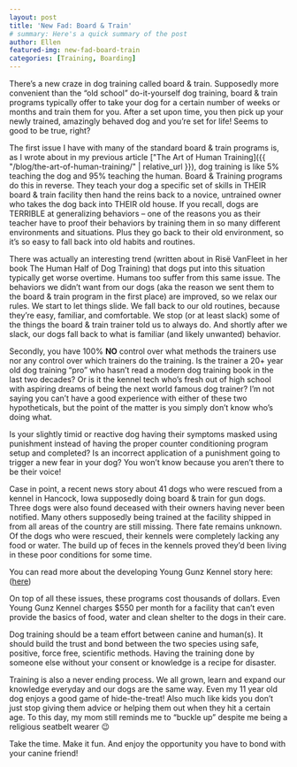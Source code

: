 ```yaml
---
layout: post
title: 'New Fad: Board & Train'
# summary: Here's a quick summary of the post
author: Ellen
featured-img: new-fad-board-train
categories: [Training, Boarding]
---
```


There’s a new craze in dog training called board & train. Supposedly more convenient than the “old school” do-it-yourself dog training, board & train programs typically offer to take your dog for a certain number of weeks or months and train them for you. After a set upon time, you then pick up your newly trained, amazingly behaved dog and you’re set for life! Seems to good to be true, right?

The first issue I have with many of the standard board & train programs is, as I wrote about in my previous article ["The Art of Human Training]({{ "/blog/the-art-of-human-training/" | relative_url }}), dog training is like 5% teaching the dog and 95% teaching the human. Board & Training programs do this in reverse. They teach your dog a specific set of skills in THEIR board & train facility then hand the reins back to a novice, untrained owner who takes the dog back into THEIR old house. If you recall, dogs are TERRIBLE at generalizing behaviors – one of the reasons you as their teacher have to proof their behaviors by training them in so many different environments and situations. Plus they go back to their old environment, so it’s so easy to fall back into old habits and routines.

There was actually an interesting trend (written about in Risë VanFleet in her book The Human Half of Dog Training) that dogs put into this situation typically get worse overtime. Humans too suffer from this same issue. The behaviors we didn’t want from our dogs (aka the reason we sent them to the board & train program in the first place) are improved, so we relax our rules. We start to let things slide. We fall back to our old routines, because they’re easy, familiar, and comfortable. We stop (or at least slack) some of the things the board & train trainer told us to always do. And shortly after we slack, our dogs fall back to what is familiar (and likely unwanted) behavior.

Secondly, you have 100% **NO** control over what methods the trainers use nor any control over which trainers do the training. Is the trainer a 20+ year old dog training “pro” who hasn’t read a modern dog training book in the last two decades? Or is it the kennel tech who’s fresh out of high school with aspiring dreams of being the next world famous dog trainer? I’m not saying you can’t have a good experience with either of these two hypotheticals, but the point of the matter is you simply don’t know who’s doing what.

Is your slightly timid or reactive dog having their symptoms masked using punishment instead of having the proper counter conditioning program setup and completed? Is an incorrect application of a punishment going to trigger a new fear in your dog? You won’t know because you aren’t there to be their voice!

Case in point, a recent news story about 41 dogs who were rescued from a kennel in Hancock, Iowa supposedly doing board & train for gun dogs. Three dogs were also found deceased with their owners having never been notified. Many others supposedly being trained at the facility shipped in from all areas of the country are still missing. There fate remains unknown. Of the dogs who were rescued, their kennels were completely lacking any food or water. The build up of feces in the kennels proved they’d been living in these poor conditions for some time.

You can read more about the developing Young Gunz Kennel story here: ([here](http://www.omaha.com/news/iowa/officials-find-dogs-dead-in-poor-health-at-pottawattamie-county/article_f348a5b8-dbf1-5ff3-8de5-71d7459f35c4.html))

On top of all these issues, these programs cost thousands of dollars. Even Young Gunz Kennel charges $550 per month for a facility that can’t even provide the basics of food, water and clean shelter to the dogs in their care.

Dog training should be a team effort between canine and human(s). It should build the trust and bond between the two species using safe, positive, force free, scientific methods. Having the training done by someone else without your consent or knowledge is a recipe for disaster.

Training is also a never ending process. We all grown, learn and expand our knowledge everyday and our dogs are the same way. Even my 11 year old dog enjoys a good game of hide-the-treat! Also much like kids you don’t just stop giving them advice or helping them out when they hit a certain age. To this day, my mom still reminds me to “buckle up” despite me being a religious seatbelt wearer 😉

Take the time. Make it fun. And enjoy the opportunity you have to bond with your canine friend!